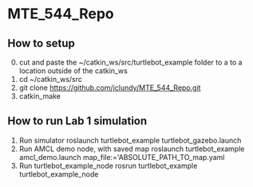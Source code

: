 # MTE_544_Repo
## How to setup
0. cut and paste the ~/catkin_ws/src/turtlebot_example folder to a to a location outside of the catkin_ws
1. cd ~/catkin_ws/src
2. git clone https://github.com/jclundy/MTE_544_Repo.git
3. catkin_make

## How to run Lab 1 simulation
1. Run simulator
roslaunch turtlebot_example turtlebot_gazebo.launch
2. Run AMCL demo node, with saved map
roslaunch turtlebot_example amcl_demo.launch map_file:='ABSOLUTE_PATH_TO_map.yaml
3. Run turtlebot_example_node
rosrun turtlebot_example turtlebot_example_node
